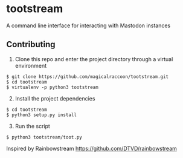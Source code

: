 # tootstream
A command line interface for interacting with Mastodon instances

## Contributing
1. Clone this repo and enter the project directory through a virtual environment
```
$ git clone https://github.com/magicalraccoon/tootstream.git
$ cd tootstream
$ virtualenv -p python3 tootstream
```
2. Install the project dependencies
```
$ cd tootstream
$ python3 setup.py install
```
3. Run the script
```
$ python3 tootstream/toot.py
```

Inspired by Rainbowstream
https://github.com/DTVD/rainbowstream
